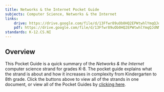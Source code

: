```yaml
---
title: Networks & the Internet Pocket Guide
subjects: Computer Science, Networks & the Internet
links:
    drive: https://drive.google.com/file/d/13Ffwr89uOb0HQ2EPWtwhlYmqQJdNMApb/view?usp=drive_link
    pdf: https://drive.google.com/file/d/13Ffwr89uOb0HQ2EPWtwhlYmqQJdNMApb/view?usp=drive_link
standards: K-12.CS.NI
---
```


## Overview

This Pocket Guide is a quick summary of the *Networks & the Internet* computer science strand for grades K-8. The pocket guide explains what the strand is about and how it increases in complexity from Kindergarten to 8th grade. Click the buttons above to view all of the strands in one document, or view all of the Pocket Guides by [clicking here](/library/browse/integration-toolkit/pocket-guides).